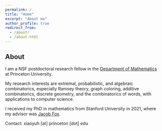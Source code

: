 ```yaml
---
permalink: /
title: "Home"
excerpt: "About me"
author_profile: true
redirect_from: 
  - /about/
  - /about.html
---
```


## About
I am a NSF postdoctoral research fellow in the [Department of Mathematics](https://www.math.princeton.edu/) at Princeton University.

My  research interests are extremal, probabilistic, and algebraic combinatorics, especially Ramsey theory, graph coloring, additive combinatorics, discrete geometry, and the combinatorics of words, with applications to computer science.

I received my PhD in mathematics from Stanford University in 2021, where my advisor was [Jacob Fox](https://stanford.edu/~jacobfox/).

Contact: xiaoyuh [at] princeton [dot] edu
